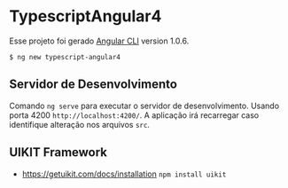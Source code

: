 # TypescriptAngular4

Esse projeto foi gerado [Angular CLI](https://github.com/angular/angular-cli) version 1.0.6.

```$ ng new typescript-angular4```

## Servidor de Desenvolvimento

Comando `ng serve` para executar o servidor de desenvolvimento. Usando porta 4200 `http://localhost:4200/`. A aplicação irá recarregar caso identifique alteração nos arquivos ```src```.

## UIKIT Framework

- https://getuikit.com/docs/installation ```npm install uikit```

